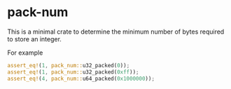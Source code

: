 # pack-num
This is a minimal crate to determine the minimum number of bytes required to store an integer.

For example
```rust
assert_eq!(1, pack_num::u32_packed(0));
assert_eq!(1, pack_num::u32_packed(0xff));
assert_eq!(4, pack_num::u64_packed(0x1000000));
```
